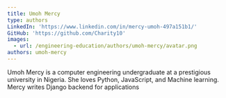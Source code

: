```yaml
---
title: Umoh Mercy
type: authors
LinkedIn: 'https://www.linkedin.com/in/mercy-umoh-497a151b1/'
GitHub: 'https://github.com/Charity10'
images:
  - url: /engineering-education/authors/umoh-mercy/avatar.png
authors: umoh-mercy
---
```

Umoh Mercy is a computer engineering undergraduate at a prestigious university in Nigeria. She loves Python, JavaScript, and Machine learning. Mercy writes Django backend for applications
